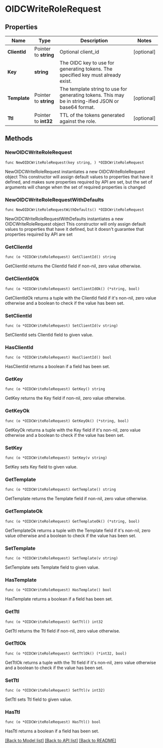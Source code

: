 # OIDCWriteRoleRequest


## Properties

Name | Type | Description | Notes
------------ | ------------- | ------------- | -------------
**ClientId** | Pointer to **string** | Optional client_id | [optional] 
**Key** | **string** | The OIDC key to use for generating tokens. The specified key must already exist. | 
**Template** | Pointer to **string** | The template string to use for generating tokens. This may be in string-ified JSON or base64 format. | [optional] 
**Ttl** | Pointer to **int32** | TTL of the tokens generated against the role. | [optional] 



## Methods


### NewOIDCWriteRoleRequest

`func NewOIDCWriteRoleRequest(key string, ) *OIDCWriteRoleRequest`

NewOIDCWriteRoleRequest instantiates a new OIDCWriteRoleRequest object
This constructor will assign default values to properties that have it defined,
and makes sure properties required by API are set, but the set of arguments
will change when the set of required properties is changed

### NewOIDCWriteRoleRequestWithDefaults

`func NewOIDCWriteRoleRequestWithDefaults() *OIDCWriteRoleRequest`

NewOIDCWriteRoleRequestWithDefaults instantiates a new OIDCWriteRoleRequest object
This constructor will only assign default values to properties that have it defined,
but it doesn't guarantee that properties required by API are set


### GetClientId

`func (o *OIDCWriteRoleRequest) GetClientId() string`

GetClientId returns the ClientId field if non-nil, zero value otherwise.

### GetClientIdOk

`func (o *OIDCWriteRoleRequest) GetClientIdOk() (*string, bool)`

GetClientIdOk returns a tuple with the ClientId field if it's non-nil, zero value otherwise
and a boolean to check if the value has been set.

### SetClientId

`func (o *OIDCWriteRoleRequest) SetClientId(v string)`

SetClientId sets ClientId field to given value.


### HasClientId

`func (o *OIDCWriteRoleRequest) HasClientId() bool`

HasClientId returns a boolean if a field has been set.




### GetKey

`func (o *OIDCWriteRoleRequest) GetKey() string`

GetKey returns the Key field if non-nil, zero value otherwise.

### GetKeyOk

`func (o *OIDCWriteRoleRequest) GetKeyOk() (*string, bool)`

GetKeyOk returns a tuple with the Key field if it's non-nil, zero value otherwise
and a boolean to check if the value has been set.

### SetKey

`func (o *OIDCWriteRoleRequest) SetKey(v string)`

SetKey sets Key field to given value.





### GetTemplate

`func (o *OIDCWriteRoleRequest) GetTemplate() string`

GetTemplate returns the Template field if non-nil, zero value otherwise.

### GetTemplateOk

`func (o *OIDCWriteRoleRequest) GetTemplateOk() (*string, bool)`

GetTemplateOk returns a tuple with the Template field if it's non-nil, zero value otherwise
and a boolean to check if the value has been set.

### SetTemplate

`func (o *OIDCWriteRoleRequest) SetTemplate(v string)`

SetTemplate sets Template field to given value.


### HasTemplate

`func (o *OIDCWriteRoleRequest) HasTemplate() bool`

HasTemplate returns a boolean if a field has been set.




### GetTtl

`func (o *OIDCWriteRoleRequest) GetTtl() int32`

GetTtl returns the Ttl field if non-nil, zero value otherwise.

### GetTtlOk

`func (o *OIDCWriteRoleRequest) GetTtlOk() (*int32, bool)`

GetTtlOk returns a tuple with the Ttl field if it's non-nil, zero value otherwise
and a boolean to check if the value has been set.

### SetTtl

`func (o *OIDCWriteRoleRequest) SetTtl(v int32)`

SetTtl sets Ttl field to given value.


### HasTtl

`func (o *OIDCWriteRoleRequest) HasTtl() bool`

HasTtl returns a boolean if a field has been set.









[[Back to Model list]](../README.md#documentation-for-models) [[Back to API list]](../README.md#documentation-for-api-endpoints) [[Back to README]](../README.md)



